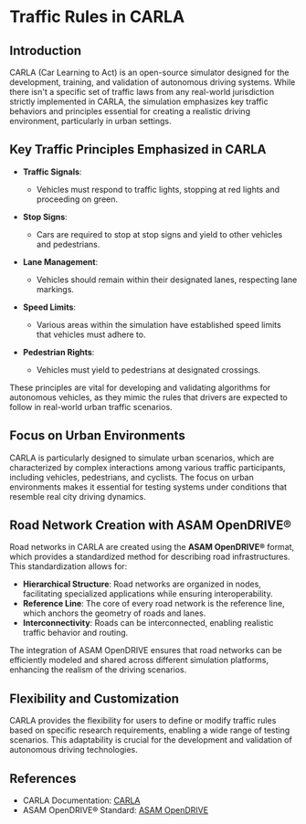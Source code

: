 # Traffic Rules in CARLA

## Introduction
CARLA (Car Learning to Act) is an open-source simulator designed for the development, training, and validation of autonomous driving systems. While there isn't a specific set of traffic laws from any real-world jurisdiction strictly implemented in CARLA, the simulation emphasizes key traffic behaviors and principles essential for creating a realistic driving environment, particularly in urban settings.

## Key Traffic Principles Emphasized in CARLA
- **Traffic Signals**: 
  - Vehicles must respond to traffic lights, stopping at red lights and proceeding on green.
  
- **Stop Signs**: 
  - Cars are required to stop at stop signs and yield to other vehicles and pedestrians.
  
- **Lane Management**: 
  - Vehicles should remain within their designated lanes, respecting lane markings.
  
- **Speed Limits**: 
  - Various areas within the simulation have established speed limits that vehicles must adhere to.
  
- **Pedestrian Rights**: 
  - Vehicles must yield to pedestrians at designated crossings.

These principles are vital for developing and validating algorithms for autonomous vehicles, as they mimic the rules that drivers are expected to follow in real-world urban traffic scenarios.

## Focus on Urban Environments
CARLA is particularly designed to simulate urban scenarios, which are characterized by complex interactions among various traffic participants, including vehicles, pedestrians, and cyclists. The focus on urban environments makes it essential for testing systems under conditions that resemble real city driving dynamics.

## Road Network Creation with ASAM OpenDRIVE®
Road networks in CARLA are created using the **ASAM OpenDRIVE®** format, which provides a standardized method for describing road infrastructures. This standardization allows for:
- **Hierarchical Structure**: Road networks are organized in nodes, facilitating specialized applications while ensuring interoperability.
- **Reference Line**: The core of every road network is the reference line, which anchors the geometry of roads and lanes.
- **Interconnectivity**: Roads can be interconnected, enabling realistic traffic behavior and routing.

The integration of ASAM OpenDRIVE ensures that road networks can be efficiently modeled and shared across different simulation platforms, enhancing the realism of the driving scenarios.

## Flexibility and Customization
CARLA provides the flexibility for users to define or modify traffic rules based on specific research requirements, enabling a wide range of testing scenarios. This adaptability is crucial for the development and validation of autonomous driving technologies.

## References
- CARLA Documentation: [CARLA](https://carla.readthedocs.io/en/latest/)
- ASAM OpenDRIVE® Standard: [ASAM OpenDRIVE](https://www.asam.net/standards/detail/opendrive/)

